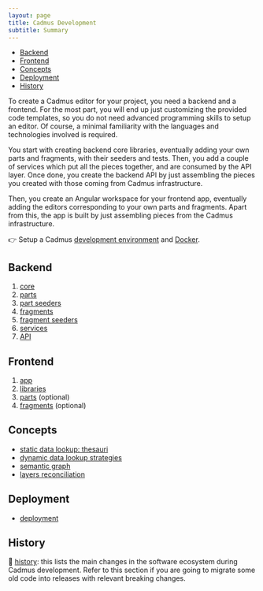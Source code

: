 ```yaml
---
layout: page
title: Cadmus Development
subtitle: Summary
---
```


- [Backend](#backend)
- [Frontend](#frontend)
- [Concepts](#concepts)
- [Deployment](#deployment)
- [History](#history)

To create a Cadmus editor for your project, you need a backend and a frontend. For the most part, you will end up just customizing the provided code templates, so you do not need advanced programming skills to setup an editor. Of course, a minimal familiarity with the languages and technologies involved is required.

You start with creating backend core libraries, eventually adding your own parts and fragments, with their seeders and tests. Then, you add a couple of services which put all the pieces together, and are consumed by the API layer. Once done, you create the backend API by just assembling the pieces you created with those coming from Cadmus infrastructure.

Then, you create an Angular workspace for your frontend app, eventually adding the editors corresponding to your own parts and fragments. Apart from this, the app is built by just assembling pieces from the Cadmus infrastructure.

👉 Setup a Cadmus [development environment](devenv.md) and [Docker](../docker-setup.md).

## Backend

1. [core](backend/core.md)
2. [parts](backend/parts.md)
3. [part seeders](backend/part-seeders.md)
4. [fragments](backend/fragments.md)
5. [fragment seeders](backend/fragment-seeders.md)
6. [services](backend/services.md)
7. [API](backend/api.md)

## Frontend

1. [app](frontend/app.md)
2. [libraries](frontend/libs.md)
3. [parts](frontend/parts.md) (optional)
4. [fragments](frontend/fragments.md) (optional)

## Concepts

- [static data lookup: thesauri](concepts/thesauri.md)
- [dynamic data lookup strategies](concepts/lookup.md)
- [semantic graph](concepts/graph.md)
- [layers reconciliation](concepts/layer-reconciliation.md)

## Deployment

- [deployment](deploy.md)

## History

📆 [history](history.md): this lists the main changes in the software ecosystem during Cadmus development. Refer to this section if you are going to migrate some old code into releases with relevant breaking changes.
